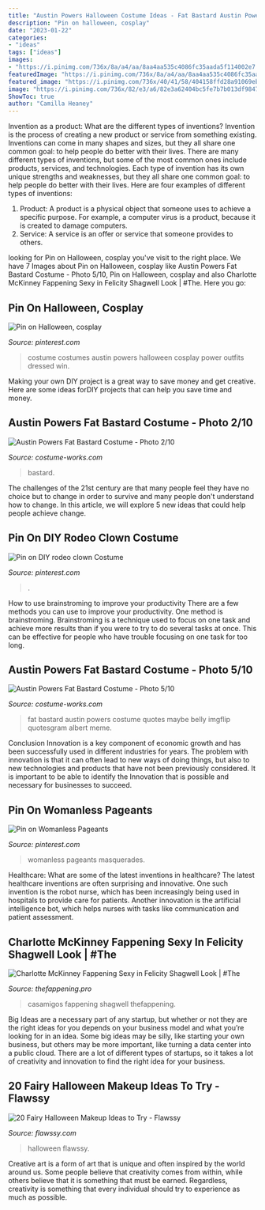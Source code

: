 ```yaml
---
title: "Austin Powers Halloween Costume Ideas - Fat Bastard Austin Powers Costume Quotes Maybe Belly Imgflip Quotesgram Albert Meme"
description: "Pin on halloween, cosplay"
date: "2023-01-22"
categories:
- "ideas"
tags: ["ideas"]
images:
- "https://i.pinimg.com/736x/8a/a4/aa/8aa4aa535c4086fc35aada5f114002e7.jpg"
featuredImage: "https://i.pinimg.com/736x/8a/a4/aa/8aa4aa535c4086fc35aada5f114002e7.jpg"
featured_image: "https://i.pinimg.com/736x/40/41/58/404158ffd28a91069ebafa72d7757664.jpg"
image: "https://i.pinimg.com/736x/82/e3/a6/82e3a62404bc5fe7b7b013df9847d989.jpg"
ShowToc: true
author: "Camilla Heaney"
---
```



Invention as a product: What are the different types of inventions?
Invention is the process of creating a new product or service from something existing. Inventions can come in many shapes and sizes, but they all share one common goal: to help people do better with their lives. 
There are many different types of inventions, but some of the most common ones include products, services, and technologies. Each type of invention has its own unique strengths and weaknesses, but they all share one common goal: to help people do better with their lives. 
Here are four examples of different types of inventions: 
1) Product: A product is a physical object that someone uses to achieve a specific purpose. For example, a computer virus is a product, because it is created to damage computers. 
2) Service: A service is an offer or service that someone provides to others.

	

		
looking for Pin on Halloween, cosplay you've visit to the right place. We have 7 Images about Pin on Halloween, cosplay like Austin Powers Fat Bastard Costume - Photo 5/10, Pin on Halloween, cosplay and also Charlotte McKinney Fappening Sexy in Felicity Shagwell Look | #The. Here you go:
		
    
## Pin On Halloween, Cosplay

<img loading=lazy src="https://i.pinimg.com/736x/8a/a4/aa/8aa4aa535c4086fc35aada5f114002e7.jpg" onerror="this.onerror=null;this.src='https://tse4.mm.bing.net/th?id=OIP.f46tcDz_-dvEkqM0eMgNNgHaHa&amp;pid=15.1';" alt="Pin on Halloween, cosplay">

_Source: pinterest.com_

>costume costumes austin powers halloween cosplay power outfits dressed win. 

	

Making your own DIY project is a great way to save money and get creative. Here are some ideas forDIY projects that can help you save time and money.

    
## Austin Powers Fat Bastard Costume - Photo 2/10

<img loading=lazy src="https://photos.costume-works.com/full/fat_bastard2.jpg" onerror="this.onerror=null;this.src='https://tse4.mm.bing.net/th?id=OIP.m4fgEWa3cd7ZKb7UafxADgHaO5&amp;pid=15.1';" alt="Austin Powers Fat Bastard Costume - Photo 2/10">

_Source: costume-works.com_

>bastard. 

	

The challenges of the 21st century are that many people feel they have no choice but to change in order to survive and many people don't understand how to change. In this article, we will explore 5 new ideas that could help people achieve change.

    
## Pin On DIY Rodeo Clown Costume

<img loading=lazy src="https://i.pinimg.com/736x/40/41/58/404158ffd28a91069ebafa72d7757664.jpg" onerror="this.onerror=null;this.src='https://tse4.mm.bing.net/th?id=OIP.dISwRD_uBkrsyCGy6PU-uAHaJ3&amp;pid=15.1';" alt="Pin on DIY rodeo clown Costume">

_Source: pinterest.com_

>. 

	

How to use brainstroming to improve your productivity
There are a few methods you can use to improve your productivity. One method is brainstroming. Brainstroming is a technique used to focus on one task and achieve more results than if you were to try to do several tasks at once. This can be effective for people who have trouble focusing on one task for too long.

    
## Austin Powers Fat Bastard Costume - Photo 5/10

<img loading=lazy src="https://photos.costume-works.com/full/fat_bastard5.jpg" onerror="this.onerror=null;this.src='https://tse2.mm.bing.net/th?id=OIP.eTQ7PDUMQlZMKFk-iHq_rwHaMI&amp;pid=15.1';" alt="Austin Powers Fat Bastard Costume - Photo 5/10">

_Source: costume-works.com_

>fat bastard austin powers costume quotes maybe belly imgflip quotesgram albert meme. 

	

Conclusion
Innovation is a key component of economic growth and has been successfully used in different industries for years. The problem with innovation is that it can often lead to new ways of doing things, but also to new technologies and products that have not been previously considered. It is important to be able to identify the Innovation that is possible and necessary for businesses to succeed.

    
## Pin On Womanless Pageants

<img loading=lazy src="https://i.pinimg.com/736x/82/e3/a6/82e3a62404bc5fe7b7b013df9847d989.jpg" onerror="this.onerror=null;this.src='https://tse4.mm.bing.net/th?id=OIP.e6gSu0TPz9xTs1HwujDd-QHaLH&amp;pid=15.1';" alt="Pin on Womanless Pageants">

_Source: pinterest.com_

>womanless pageants masquerades. 

	

Healthcare: What are some of the latest inventions in healthcare?
The latest healthcare inventions are often surprising and innovative. One such invention is the robot nurse, which has been increasingly being used in hospitals to provide care for patients. Another innovation is the artificial intelligence bot, which helps nurses with tasks like communication and patient assessment.

    
## Charlotte McKinney Fappening Sexy In Felicity Shagwell Look | #The

<img loading=lazy src="http://thefappening.pro/wp-content/uploads/2019/10/Charlotte-McKinney-Sexy-TheFappening.Pro-18.jpg" onerror="this.onerror=null;this.src='https://tse1.mm.bing.net/th?id=OIP.7hTZGxvqLR4uKNz0aZ0lVwHaLH&amp;pid=15.1';" alt="Charlotte McKinney Fappening Sexy in Felicity Shagwell Look | #The">

_Source: thefappening.pro_

>casamigos fappening shagwell thefappening. 

	

Big Ideas are a necessary part of any startup, but whether or not they are the right ideas for you depends on your business model and what you’re looking for in an idea. Some big ideas may be silly, like starting your own business, but others may be more important, like turning a data center into a public cloud. There are a lot of different types of startups, so it takes a lot of creativity and innovation to find the right idea for your business.

    
## 20 Fairy Halloween Makeup Ideas To Try - Flawssy

<img loading=lazy src="http://flawssy.com/wp-content/uploads/2016/05/butterfly-fairy-makeup-ideas.jpg" onerror="this.onerror=null;this.src='https://tse2.mm.bing.net/th?id=OIP.97lBcZ6T0-mGtIPTB1efaAHaLE&amp;pid=15.1';" alt="20 Fairy Halloween Makeup Ideas to Try - Flawssy">

_Source: flawssy.com_

>halloween flawssy. 

	

Creative art is a form of art that is unique and often inspired by the world around us. Some people believe that creativity comes from within, while others believe that it is something that must be earned. Regardless, creativity is something that every individual should try to experience as much as possible.


